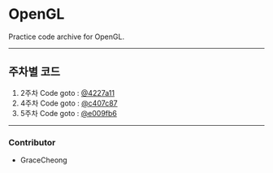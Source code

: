 # OpenGL
Practice code archive for OpenGL.

---
## 주차별 코드

1. 2주차 Code goto : [@4227a11](https://github.com/GraceCheong/OpenGL/tree/4227a114a2d0a124a7588227378825f9c43d6315)
2. 4주차 Code goto : [@c407c87](https://github.com/GraceCheong/OpenGL/tree/c407c87f4ed4fa5d7b1f00c57d3cbc9db81de63c)
2. 5주차 Code goto : [@e009fb6](https://github.com/GraceCheong/OpenGL/tree/e009fb686c4bb03b603a74eb6ad7c578a21330f2)
---

### Contributor 
* GraceCheong
